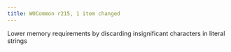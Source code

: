 ```yaml
---
title: WOCommon r215, 1 item changed
---
```


Lower memory requirements by discarding insignificant characters in literal strings
